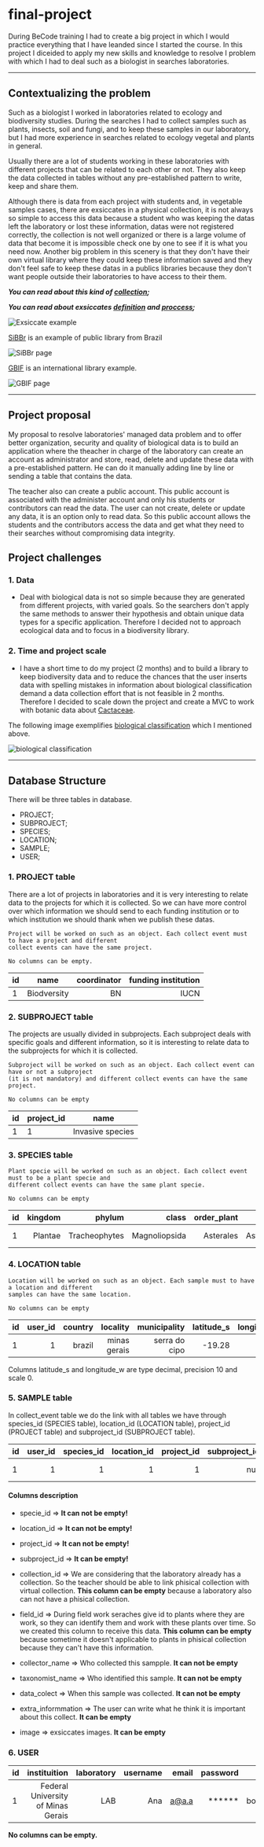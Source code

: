 # final-project

During BeCode training I had to create a big project in which I would practice everything that I have leanded since I started the course. In this project I diceided to apply my new skills and knowledge to resolve I problem with which I had to deal such as a biologist in searches laboratories.

---
## Contextualizing the problem

Such as a biologist I worked in laboratories related to ecology and biodiversity studies. During the searches I had to collect samples such as plants, insects, soil and fungi, and to keep these samples in our laboratory, but I had more experience in searches related to ecology vegetal and plants in general.

Usually there are a lot of students working in these laboratories with different projects that can be related to each other or not. They also keep the data collected in tables without any pre-established pattern to write, keep and share them. 

Although there is data from each project with students and, in vegetable samples cases, there are exsiccates in a physical collection, it is not always so simple to access this data because a student who was keeping the datas left the laboratory or lost these information, datas were not registered correctly, the collection is not well organized or there is a large volume of data that become it is impossible check one by one to see if it is what you need now.  Another big problem in this scenery is that they don't have their own virtual library where they could keep these information saved and they don't feel safe to keep these datas in a publics libraries because they don't want people outside their laboratories to have access to their them.

<i><b> You can read about this kind of [collection](https://en.wikipedia.org/wiki/Herbarium); 

You can read about exsiccates [definition](https://www.etymonline.com/word/exsiccate) and [proccess](https://en.wikipedia.org/wiki/Desiccation);</b></i>

![Exsiccate example](/img/herbarium.jpg)

[SiBBr](https://ala-hub.sibbr.gov.br/ala-hub/#tab_simpleSearch) is an example of public library from Brazil

![SiBBr page](/img/SiBBr.jpg)

[GBIF](https://www.gbif.org/) is an international library example.

![GBIF page](/img/GBIF.jpg)

----

## Project proposal

My proposal to resolve laboratories' managed data problem and to offer better organization, security and quality of biological data is to build an application where the theacher in charge of the laboratory can create an account as administrator and store, read, delete and update  these data with a pre-established pattern. He can do it manually adding line by line or sending a table that contains the data.
 
The teacher also can create a public account. This public account is associated with the administer account and only his students or contributors can read the data. The user can not create, delete or update any data, it is an option only to read data. So this public account allows the students and the contributors access the data and get what they need to their searches without compromising data integrity.

## Project challenges

### 1. Data
* Deal with biological data is not so simple because they are generated from different projects, with varied goals. So the searchers don't apply the same methods to answer their hypothesis and obtain unique data types for a specific application. Therefore I decided not to approach ecological data and to focus in a biodiversity library.

### 2. Time and project scale
* I have a short time to do my project (2 months) and to build a library to keep biodiversity data and to reduce the chances that the user inserts data with spelling mistakes in information about biological classification demand a data collection effort that is not feasible in 2 months. Therefore I decided to scale down the project and create a MVC to work with botanic data about [Cactaceae](https://www.britannica.com/topic/list-of-plants-in-the-family-Cactaceae-2041552).

The following image exemplifies [biological classification]() which I mentioned above.

![biological classification](/img/biological_classification.png)

----
## Database Structure

There will be three tables in database.
* PROJECT;
* SUBPROJECT;
* SPECIES;
* LOCATION;
* SAMPLE;
* USER;

### <b>1. PROJECT table</b>

There are a lot of projects in laboratories and it is very interesting to relate data to the projects for which it is collected. So we can have more control over which information we should send to each funding institution or to which institution we should thank when we publish these datas.

    Project will be worked on such as an object. Each collect event must to have a project and different
    collect events can have the same project.

    No columns can be empty.


| id        | name          | coordinator  | funding institution |
| --------- |:-------------:| ------------:| -------------------:|
|      1    | Biodversity   | BN           | IUCN                |

### <b>2. SUBPROJECT table</b>

The projects are usually divided in subprojects. Each subproject deals with specific goals and different information, so it is interesting to relate data to the subprojects for which it is collected.

    Subproject will be worked on such as an object. Each collect event can have or not a subproject
    (it is not mandatory) and different collect events can have the same project.

    No columns can be empty


| id        | project_id|name                      |
| --------- | --------- |:------------------------:|
|      1    |       1   |Invasive species          |

### <b>3. SPECIES table</b>

    Plant specie will be worked on such as an object. Each collect event must to be a plant specie and
    different collect events can have the same plant specie.

    No columns can be empty



| id | kingdom | phylum        | class        |order_plant     |family    |genus     |species                  |
| -- |--------:|-------------: |-------------:|---------:|---------:|---------:|------------------------:|
| 1  | Plantae | Tracheophytes |Magnoliopsida |Asterales |Asteraceae|Baccharis |Baccharis dracunculifolia|

### <b>4. LOCATION table</b>

    Location will be worked on such as an object. Each sample must to have a location and different
    samples can have the same location.

    No columns can be empty

| id | user_id | country | locality      | municipality |latitude_s|longitude_w|
| -- |--------:|--------:|-------------: |-------------:|---------:|----------:|
| 1  | 1       | brazil  | minas gerais  |serra do cipo |-19.28    |-43.60     |

Columns latitude_s and longitude_w are type decimal, precision 10 and scale 0.
### <b>5. SAMPLE table</b>

In collect_event table we do the link with all tables we have through species_id (SPECIES table), location_id (LOCATION table), project_id (PROJECT table) and subproject_id (SUBPROJECT table).

| id | user_id |species_id |location_id |project_id|subproject_id|collection_id|field_id|collector_name|taxonomist_name|data_colect|extra_informmation|image|
| -- |--:|--:|---: |---:|--:|--:|--:|--:|--:|--:|--:|--:|
| 1  | 1 | 1 | 1 |1 |null |null|567 |ana|bob|2020-01-01|t4-p6|.img/.pdf/.jpg|

#### <b>Columns description</b>

* specie_id => <b>It can not be empty!</b>

* location_id => <b>It can not be empty!</b>

* project_id => <b>It can not be empty!</b>

* subproject_id => <b>It can be empty!</b>

* collection_id => We are considering that the laboratory already has a collection. So the teacher should be able to link phisical collection with virtual collection. <b>This column can be empty</b> because a laboratory also can not have a phisical collection.

* field_id => During field work seraches give id to plants where they are work, so they can identify them and work with these plants over time. So we created this column to receive this data. <b>This column can be empty</b> because sometime it doesn't applicable to plants in phisical collection because they can't have this information.

* collector_name => Who collected this sampple. <b>It can not be empty</b>

* taxonomist_name => Who identified this sample. <b>It can not be empty</b>

* data_colect => When this sample was collected. <b>It can not be empty</b>

* extra_informmation => The user can write what he think it is important about this collect. <b>It can be empty</b>

* image => exsiccates images. <b>It can be empty</b>

### <b>6. USER</b>

| id | instituition                        | laboratory      | username     |email     |password   |adm        |onlyne |
| -- |------------------------------------:|---------------: |-------------:|---------:|----------:|----------:|------:|
| 1  | Federal University of Minas Gerais  | LAB             |Ana           |a@a.a     |******     |boolean    |boolean|

<b>No columns can be empty.</b>